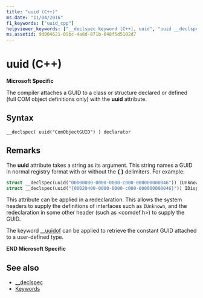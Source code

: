 ```yaml
---
title: "uuid (C++)"
ms.date: "11/04/2016"
f1_keywords: ["uuid_cpp"]
helpviewer_keywords: ["__declspec keyword [C++], uuid", "uuid __declspec keyword"]
ms.assetid: 9d004621-09bc-4a8d-871b-648f5d5102d7
---
```

# uuid (C++)

**Microsoft Specific**

The compiler attaches a GUID to a class or structure declared or defined (full COM object definitions only) with the **uuid** attribute.

## Syntax

```
__declspec( uuid("ComObjectGUID") ) declarator
```

## Remarks

The **uuid** attribute takes a string as its argument. This string names a GUID in normal registry format with or without the **{ }** delimiters. For example:

```cpp
struct __declspec(uuid("00000000-0000-0000-c000-000000000046")) IUnknown;
struct __declspec(uuid("{00020400-0000-0000-c000-000000000046}")) IDispatch;
```

This attribute can be applied in a redeclaration. This allows the system headers to supply the definitions of interfaces such as `IUnknown`, and the redeclaration in some other header (such as \<comdef.h>) to supply the GUID.

The keyword [__uuidof](../cpp/uuidof-operator.md) can be applied to retrieve the constant GUID attached to a user-defined type.

**END Microsoft Specific**

## See also

- [__declspec](../cpp/declspec.md)
- [Keywords](../cpp/keywords-cpp.md)
